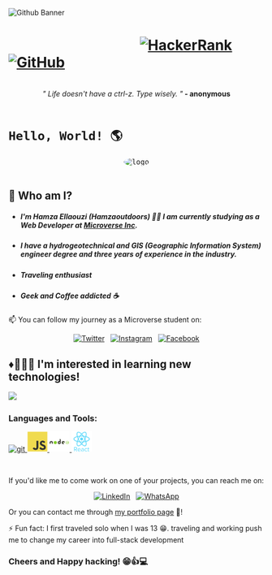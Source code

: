 ![Github Banner](https://user-images.githubusercontent.com/80895497/126012742-6e900ee4-ea19-4dc7-b30f-34b29441fa0c.png)
# &nbsp;&nbsp;&nbsp;&nbsp;&nbsp;&nbsp;&nbsp;&nbsp;&nbsp;&nbsp;&nbsp;&nbsp;&nbsp;&nbsp;&nbsp;&nbsp;&nbsp;&nbsp;&nbsp;&nbsp;&nbsp;&nbsp;&nbsp;&nbsp;&nbsp;&nbsp;&nbsp;&nbsp;&nbsp;&nbsp;&nbsp;&nbsp;&nbsp;&nbsp;&nbsp;&nbsp;&nbsp;&nbsp;&nbsp;<a href="https://www.hackerrank.com/ellaouzihamza" target="_blank"><img alt="HackerRank" src="https://img.shields.io/badge/-Hackerrank-2EC866?style=for-the-badge&logo=HackerRank&logoColor=white"/></a>&nbsp;&nbsp;<a href="https://github.com/Hamzaoutdoors" target="_blank"><img alt="GitHub" src="https://img.shields.io/badge/github-%23121011.svg?style=for-the-badge&logo=github&logoColor=white"/></a>


 </br>
 <div align="center">
  <em align="center">" Life doesn't have a ctrl-z. Type wisely. "</em><strong> - anonymous</strong>
  </div>
 </br>
 
# `Hello, World! 🌎` 

 <div align="center">
 <kbd>
  <img alt="logo" src="https://user-images.githubusercontent.com/80895497/132956159-17397f08-7f20-47be-a1b3-50be928cad27.gif" width="200" height="200" style="border-radius:50%"/>
  </kbd>
  </div>
 </br>
 
## 👨‍ Who am I?

- ##### I'm Hamza Ellaouzi (Hamzaoutdoors) 👨‍💻 I am currently studying as a Web Developer at [Microverse Inc](https://www.microverse.org/).
- ##### I have a hydrogeotechnical and GIS (Geographic Information System) engineer degree and three years of experience in the industry.
- ##### Traveling enthusiast
- ##### Geek and Coffee addicted ☕

📫 You can follow my journey as a Microverse student on:
<div align="center">
 <a href="https://twitter.com/EllaouziHamza" target="_blank"><img alt="Twitter" src="https://img.shields.io/badge/<Ellaouzi Hamza>-%231DA1F2.svg?style=for-the-badge&logo=Twitter&logoColor=white"/></a>&nbsp;&nbsp;
 <a href="https://www.instagram.com/hamzaoutdoors/?hl=fr" target="_blank"><img alt="Instagram" src="https://img.shields.io/badge/<hamzaoutdoors>-%23E4405F.svg?style=for-the-badge&logo=Instagram&logoColor=white"/></a>&nbsp;&nbsp;
<a href="https://web.facebook.com/profile.php?id=100008420561138" target="_blank"><img alt="Facebook" src="https://img.shields.io/badge/Facebook-%231877F2.svg?style=for-the-badge&logo=Facebook&logoColor=white"/></a></div>

## :diamonds:🏃‍♂️💨 I'm interested in learning new technologies!
![](https://github-readme-stats.vercel.app/api?username=Hamzaoutdoors&show_icons=true&theme=dark)

### Languages and Tools:

<p align="left"> <a href="https://git-scm.com/" target="_blank"> <img src="https://www.vectorlogo.zone/logos/git-scm/git-scm-icon.svg" alt="git" width="40" height="40"/> </a> <a href="https://developer.mozilla.org/en-US/docs/Web/JavaScript" target="_blank"> <img src="https://raw.githubusercontent.com/devicons/devicon/master/icons/javascript/javascript-original.svg" alt="javascript" width="40" height="40"/> </a><a href="https://nodejs.org" target="_blank"> <img src="https://raw.githubusercontent.com/devicons/devicon/master/icons/nodejs/nodejs-original-wordmark.svg" alt="nodejs" width="40" height="40"/> </a> <a href="https://reactjs.org/" target="_blank"> <img src="https://raw.githubusercontent.com/devicons/devicon/master/icons/react/react-original-wordmark.svg" alt="react" width="40" height="40"/> </a> </p>
<br>

If you'd like me to come work on one of your projects, you can reach me on:
<div align="center">
<a href="https://www.linkedin.com/in/hamza-ellaouzi-137a45b8/" target="_blank"><img alt="LinkedIn" src="https://img.shields.io/badge/linkedin-%230077B5.svg?style=for-the-badge&logo=linkedin&logoColor=white"/></a>&nbsp;&nbsp;
<a href="https://wa.link/o8tc4d" target="_blank"><img alt="WhatsApp" src="https://img.shields.io/badge/WhatsApp-25D366?style=for-the-badge&logo=whatsapp&logoColor=white"/></a>
 </div>

Or you can contact me through [my portfolio page](https://hamzaoutdoors.github.io/My_Portfolio/) 💼!

⚡ Fun fact:
I first traveled solo when I was 13 😁. 
traveling and working push me to change my career into full-stack development

### Cheers and Happy hacking! 😁👍💻



